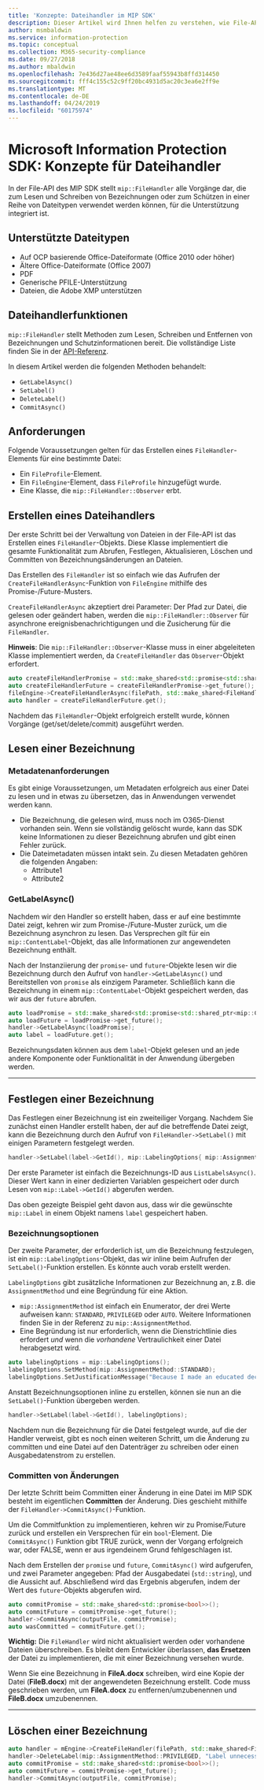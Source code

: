 ```yaml
---
title: 'Konzepte: Dateihandler im MIP SDK'
description: Dieser Artikel wird Ihnen helfen zu verstehen, wie File-API-Handler erstellt und für den Aufruf von Vorgängen verwendet werden.
author: msmbaldwin
ms.service: information-protection
ms.topic: conceptual
ms.collection: M365-security-compliance
ms.date: 09/27/2018
ms.author: mbaldwin
ms.openlocfilehash: 7e436d27ae48ee6d3589faaf55943b8ffd314450
ms.sourcegitcommit: fff4c155c52c9ff20bc4931d5ac20c3ea6e2ff9e
ms.translationtype: MT
ms.contentlocale: de-DE
ms.lasthandoff: 04/24/2019
ms.locfileid: "60175974"
---
```

# <a name="microsoft-information-protection-sdk---file-handler-concepts"></a>Microsoft Information Protection SDK: Konzepte für Dateihandler

In der File-API des MIP SDK stellt `mip::FileHandler` alle Vorgänge dar, die zum Lesen und Schreiben von Bezeichnungen oder zum Schützen in einer Reihe von Dateitypen verwendet werden können, für die Unterstützung integriert ist. 

## <a name="supported-file-types"></a>Unterstützte Dateitypen

- Auf OCP basierende Office-Dateiformate (Office 2010 oder höher)
- Ältere Office-Dateiformate (Office 2007)
- PDF
- Generische PFILE-Unterstützung
- Dateien, die Adobe XMP unterstützen

## <a name="file-handler-functions"></a>Dateihandlerfunktionen

`mip::FileHandler` stellt Methoden zum Lesen, Schreiben und Entfernen von Bezeichnungen und Schutzinformationen bereit. Die vollständige Liste finden Sie in der [API-Referenz](reference/class_mip_filehandler.md).

In diesem Artikel werden die folgenden Methoden behandelt:

- `GetLabelAsync()`
- `SetLabel()`
- `DeleteLabel()`
- `CommitAsync()`

## <a name="requirements"></a>Anforderungen

Folgende Voraussetzungen gelten für das Erstellen eines `FileHandler`-Elements für eine bestimmte Datei:

- Ein `FileProfile`-Element.
- Ein `FileEngine`-Element, dass `FileProfile` hinzugefügt wurde.
- Eine Klasse, die `mip::FileHandler::Observer` erbt.

## <a name="create-a-file-handler"></a>Erstellen eines Dateihandlers

Der erste Schritt bei der Verwaltung von Dateien in der File-API ist das Erstellen eines `FileHandler`-Objekts. Diese Klasse implementiert die gesamte Funktionalität zum Abrufen, Festlegen, Aktualisieren, Löschen und Committen von Bezeichnungsänderungen an Dateien.

Das Erstellen des `FileHandler` ist so einfach wie das Aufrufen der `CreateFileHandlerAsync`-Funktion von `FileEngine` mithilfe des Promise-/Future-Musters.

`CreateFileHandlerAsync` akzeptiert drei Parameter: Der Pfad zur Datei, die gelesen oder geändert haben, werden die `mip::FileHandler::Observer` für asynchrone ereignisbenachrichtigungen und die Zusicherung für die `FileHandler`.

**Hinweis**: Die `mip::FileHandler::Observer`-Klasse muss in einer abgeleiteten Klasse implementiert werden, da `CreateFileHandler` das `Observer`-Objekt erfordert. 

```cpp
auto createFileHandlerPromise = std::make_shared<std::promise<std::shared_ptr<mip::FileHandler>>>();
auto createFileHandlerFuture = createFileHandlerPromise->get_future();
fileEngine->CreateFileHandlerAsync(filePath, std::make_shared<FileHandlerObserver>(), createFileHandlerPromise);
auto handler = createFileHandlerFuture.get();
```

Nachdem das `FileHandler`-Objekt erfolgreich erstellt wurde, können Vorgänge (get/set/delete/commit) ausgeführt werden.

## <a name="read-a-label"></a>Lesen einer Bezeichnung

### <a name="metadata-requirements"></a>Metadatenanforderungen

Es gibt einige Voraussetzungen, um Metadaten erfolgreich aus einer Datei zu lesen und in etwas zu übersetzen, das in Anwendungen verwendet werden kann.

- Die Bezeichnung, die gelesen wird, muss noch im O365-Dienst vorhanden sein. Wenn sie vollständig gelöscht wurde, kann das SDK keine Informationen zu dieser Bezeichnung abrufen und gibt einen Fehler zurück.
- Die Dateimetadaten müssen intakt sein. Zu diesen Metadaten gehören die folgenden Angaben:
  - Attribute1
  - Attribute2

### <a name="getlabelasync"></a>GetLabelAsync()

Nachdem wir den Handler so erstellt haben, dass er auf eine bestimmte Datei zeigt, kehren wir zum Promise-/Future-Muster zurück, um die Bezeichnung asynchron zu lesen. Das Versprechen gilt für ein `mip::ContentLabel`-Objekt, das alle Informationen zur angewendeten Bezeichnung enthält.

Nach der Instanziierung der `promise`- und `future`-Objekte lesen wir die Bezeichnung durch den Aufruf von `handler->GetLabelAsync()` und Bereitstellen von `promise` als einzigem Parameter. Schließlich kann die Bezeichnung in einem `mip::ContentLabel`-Objekt gespeichert werden, das wir aus der `future` abrufen.

```cpp
auto loadPromise = std::make_shared<std::promise<std::shared_ptr<mip::ContentLabel>>>();
auto loadFuture = loadPromise->get_future();
handler->GetLabelAsync(loadPromise);
auto label = loadFuture.get();
```

Bezeichnungsdaten können aus dem `label`-Objekt gelesen und an jede andere Komponente oder Funktionalität in der Anwendung übergeben werden.

***

## <a name="set-a-label"></a>Festlegen einer Bezeichnung

Das Festlegen einer Bezeichnung ist ein zweiteiliger Vorgang. Nachdem Sie zunächst einen Handler erstellt haben, der auf die betreffende Datei zeigt, kann die Bezeichnung durch den Aufruf von `FileHandler->SetLabel()` mit einigen Parametern festgelegt werden.

```cpp
handler->SetLabel(label->GetId(), mip::LabelingOptions{ mip::AssignmentMethod::PRIVILEGED, "" });
```

Der erste Parameter ist einfach die Bezeichnungs-ID aus `ListLabelsAsync()`. Dieser Wert kann in einer dedizierten Variablen gespeichert oder durch Lesen von `mip::Label->GetId()` abgerufen werden.

Das oben gezeigte Beispiel geht davon aus, dass wir die gewünschte `mip::Label` in einem Objekt namens `label` gespeichert haben.

### <a name="labeling-options"></a>Bezeichnungsoptionen

Der zweite Parameter, der erforderlich ist, um die Bezeichnung festzulegen, ist ein `mip::LabelingOptions`-Objekt, das wir inline beim Aufrufen der `SetLabel()`-Funktion erstellen. Es könnte auch vorab erstellt werden.

`LabelingOptions` gibt zusätzliche Informationen zur Bezeichnung an, z.B. die `AssignmentMethod` und eine Begründung für eine Aktion.

- `mip::AssignmentMethod` ist einfach ein Enumerator, der drei Werte aufweisen kann: `STANDARD`, `PRIVILEGED` oder `AUTO`. Weitere Informationen finden Sie in der Referenz zu `mip::AssignmentMethod`.
- Eine Begründung ist nur erforderlich, wenn die Dienstrichtlinie dies erfordert *und* wenn die *vorhandene* Vertraulichkeit einer Datei herabgesetzt wird.

```cpp
auto labelingOptions = mip::LabelingOptions();
labelingOptions.SetMethod(mip::AssignmentMethod::STANDARD);
labelingOptions.SetJustificationMessage("Because I made an educated decision based upon the contents of this file.");
```

Anstatt Bezeichnungsoptionen inline zu erstellen, können sie nun an die `SetLabel()`-Funktion übergeben werden.

```cpp
handler->SetLabel(label->GetId(), labelingOptions);
```

Nachdem nun die Bezeichnung für die Datei festgelegt wurde, auf die der Handler verweist, gibt es noch einen weiteren Schritt, um die Änderung zu committen und eine Datei auf den Datenträger zu schreiben oder einen Ausgabedatenstrom zu erstellen.

### <a name="commit-changes"></a>Committen von Änderungen

Der letzte Schritt beim Committen einer Änderung in eine Datei im MIP SDK besteht im eigentlichen **Committen** der Änderung. Dies geschieht mithilfe der `FileHandler->CommitAsync()`-Funktion. 

Um die Commitfunktion zu implementieren, kehren wir zu Promise/Future zurück und erstellen ein Versprechen für ein `bool`-Element. Die `CommitAsync()` Funktion gibt TRUE zurück, wenn der Vorgang erfolgreich war, oder FALSE, wenn er aus irgendeinem Grund fehlgeschlagen ist. 

Nach dem Erstellen der `promise` und `future`, `CommitAsync()` wird aufgerufen, und zwei Parameter angegeben: Pfad der Ausgabedatei (`std::string`), und die Aussicht auf. Abschließend wird das Ergebnis abgerufen, indem der Wert des `future`-Objekts abgerufen wird.

```cpp
auto commitPromise = std::make_shared<std::promise<bool>>();
auto commitFuture = commitPromise->get_future();
handler->CommitAsync(outputFile, commitPromise);
auto wasCommitted = commitFuture.get();
```

**Wichtig:** Die `FileHandler` wird nicht aktualisiert werden oder vorhandene Dateien überschreiben. Es bleibt dem Entwickler überlassen, **das Ersetzen** der Datei zu implementieren, die mit einer Bezeichnung versehen wurde. 

Wenn Sie eine Bezeichnung in **FileA.docx** schreiben, wird eine Kopie der Datei (**FileB.docx**) mit der angewendeten Bezeichnung erstellt. Code muss geschrieben werden, um **FileA.docx** zu entfernen/umzubenennen und **FileB.docx** umzubenennen.

***

## <a name="delete-a-label"></a>Löschen einer Bezeichnung

```cpp
auto handler = mEngine->CreateFileHandler(filePath, std::make_shared<FileHandlerObserverImpl>());
handler->DeleteLabel(mip::AssignmentMethod::PRIVILEGED, "Label unnecessary.");
auto commitPromise = std::make_shared<std::promise<bool>>();
auto commitFuture = commitPromise->get_future();
handler->CommitAsync(outputFile, commitPromise);
```

